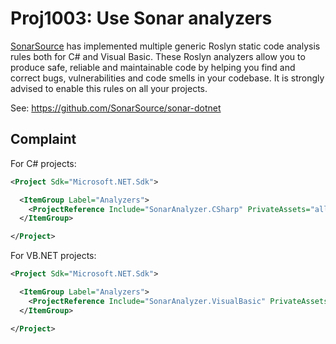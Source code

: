 # Proj1003: Use Sonar analyzers
[SonarSource](https://www.sonarsource.com/) has implemented multiple generic
Roslyn static code analysis rules both for C# and Visual Basic. These Roslyn
analyzers allow you to produce safe, reliable and maintainable code by helping
you find and correct bugs, vulnerabilities and code smells in your codebase.
It is strongly advised to enable this rules on all your projects.

See: https://github.com/SonarSource/sonar-dotnet

## Complaint
For C# projects:
``` XML
<Project Sdk="Microsoft.NET.Sdk">

  <ItemGroup Label="Analyzers">
    <ProjectReference Include="SonarAnalyzer.CSharp" PrivateAssets="all" IncludeAssets="runtime; build; native; contentfiles; analyzers; buildtransitive" />
  </ItemGroup>

</Project>
```

For VB.NET projects:
``` XML
<Project Sdk="Microsoft.NET.Sdk">

  <ItemGroup Label="Analyzers">
    <ProjectReference Include="SonarAnalyzer.VisualBasic" PrivateAssets="all" IncludeAssets="runtime; build; native; contentfiles; analyzers; buildtransitive" />
  </ItemGroup>

</Project>
```


